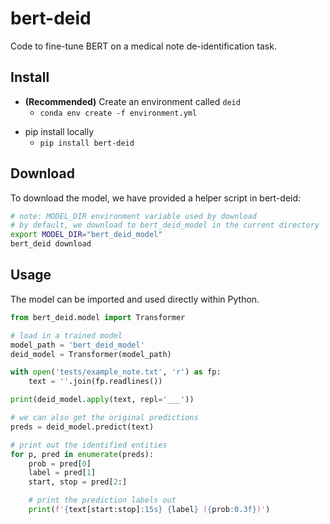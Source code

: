 # bert-deid

Code to fine-tune BERT on a medical note de-identification task.

## Install

* **(Recommended)** Create an environment called `deid`
    * `conda env create -f environment.yml`
<!-- * conda: `conda install bert-deid` -->
* pip install locally
    * `pip install bert-deid`

## Download

To download the model, we have provided a helper script in bert-deid:

```sh
# note: MODEL_DIR environment variable used by download
# by default, we download to bert_deid_model in the current directory
export MODEL_DIR="bert_deid_model"
bert_deid download
```

## Usage

The model can be imported and used directly within Python.

```python
from bert_deid.model import Transformer

# load in a trained model
model_path = 'bert_deid_model'
deid_model = Transformer(model_path)

with open('tests/example_note.txt', 'r') as fp:
    text = ''.join(fp.readlines())

print(deid_model.apply(text, repl='___'))

# we can also get the original predictions
preds = deid_model.predict(text)

# print out the identified entities
for p, pred in enumerate(preds):
    prob = pred[0]
    label = pred[1]
    start, stop = pred[2:]

    # print the prediction labels out
    print(f'{text[start:stop]:15s} {label} ({prob:0.3f})')
```